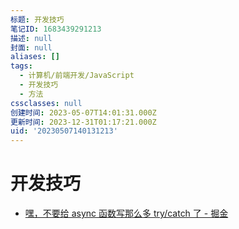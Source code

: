 ```yaml
---
标题: 开发技巧
笔记ID: 1683439291213
描述: null
封面: null
aliases: []
tags:
  - 计算机/前端开发/JavaScript
  - 开发技巧
  - 方法
cssclasses: null
创建时间: 2023-05-07T14:01:31.000Z
更新时间: 2023-12-31T01:17:21.000Z
uid: '20230507140131213'
---
```


# 开发技巧

- [嘿，不要给 async 函数写那么多 try/catch 了 - 掘金](https://juejin.cn/post/6844903886898069511)

